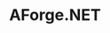 ---
title: "AForge.NET"

info: "Computer Vision, Artificial Intelligence and Robotics library for the .NET Framework"

image: "https://upload.wikimedia.org/wikipedia/commons/3/36/Aforgenet.png"

status: "Discontinued"

website: ["http://www.aforgenet.com/"]

get_it:
  - ["Authentic", "http://www.aforgenet.com/framework/downloads.html"]
  - ["Google Code | Archive", "https://code.google.com/archive/p/aforge/downloads"]

description: |
  AForge.NET is a [computer vision](/search/?category=computer_vision) and [artificial intelligence](/search/?category=artificial_intelligence) library originally developed by Andrew Kirillov for the .NET Framework. The source code and binaries of the project are available under the terms of the Lesser GPL and the GPL (GNU General Public License). Another (unaffiliated) project called [Accord.NET](/softwares/accord.net/) was created to extend the features of the original AForge.NET library.
  
  [News Archive](http://www.aforgenet.com/news/) I [Forum](http://www.aforgenet.com/forum/) I [Documentation](http://www.aforgenet.com/framework/docs/)

developer: ["Andrew Kirillov"]

initial_release: "21 December 2006"

repository: ["https://github.com/andrewkirillov/AForge.NET"]

written_in: ["C#", "C", "C++"]

platform:
  - else:
      - ["C#", "o"]
      - [".NET", "o"]

categories: ["Artificial Intelligence", "Computer Vision", "Framework"]

license: ["LGPL v3", "GPL v3"]

social:
  - name: "Wikipedia"
    url: "https://en.wikipedia.org/wiki/AForge.NET"
  - name: "Facebook"
    url: "https://www.facebook.com/aforge.net/"

source:
  description: ["https://channel9.msdn.com/coding4fun/blog/Portable-Image-and-Video-processing-with-help-from-AForgeNET-and-AccordNET", "https://web.archive.org/web/20181126145651/https://www.amazon.co.uk/AForge-NET-Ronald-Cohn-Jesse-Russell/dp/B007PN9QJQ", "http://crsouza.com/2010/05/20/accord-net-framework-an-extension-to-aforge-net/"]
  developer: ["https://en.wikipedia.org/w/index.php?title=AForge.NET&oldid=870709389"]
  initial_release: ["http://aforgenet.com/news/2011.12.21.five_years_framework.html", "https://en.wikipedia.org/w/index.php?title=AForge.NET&oldid=870709389"]
  written_in: ["https://github.com/andrewkirillov/AForge.NET", "https://en.wikipedia.org/w/index.php?title=AForge.NET&oldid=870709389"]
  platform:
    - else: ["https://en.wikipedia.org/w/index.php?title=AForge.NET&oldid=870709389"]
  license: ["https://en.wikipedia.org/w/index.php?title=AForge.NET&oldid=870709389", "http://www.aforgenet.com/framework/license.html"]
  rating:
    - ["G2CROWD", "u", "https://www.g2crowd.com/products/aforge-machinelearning/reviews"]
    - ["DiscoverSDK", "u", "http://www.discoversdk.com/products/aforge.net-framework-2.2.5#/overview"]
  status: ["http://crsouza.com/2010/05/20/accord-net-framework-an-extension-to-aforge-net/"]

rating:
  - name: "G2CROWD"
    rate: [4, 5]
    num: 1
  - name: "DiscoverSDK"
    rate: [7, 10]
    num: 2

---